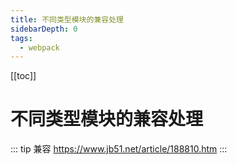 ```yaml
---
title: 不同类型模块的兼容处理
sidebarDepth: 0
tags:
  - webpack
---
```

[[toc]]
# 不同类型模块的兼容处理
::: tip 兼容
https://www.jb51.net/article/188810.htm
:::

